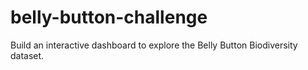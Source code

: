 # belly-button-challenge
Build an interactive dashboard to explore the Belly Button Biodiversity dataset.
